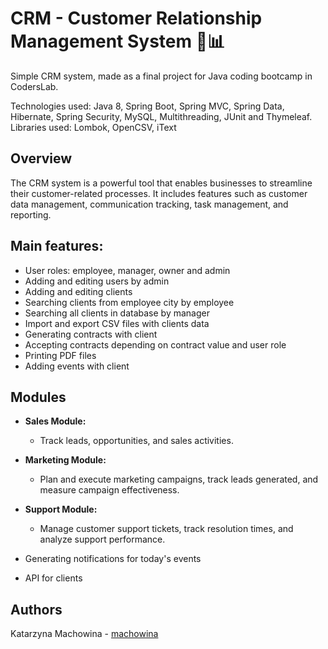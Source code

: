 # CRM - Customer Relationship Management System 🤝📊

Simple CRM system, made as a final project for Java coding bootcamp in CodersLab.

Technologies used: Java 8, Spring Boot, Spring MVC, Spring Data, Hibernate, Spring Security, MySQL, Multithreading, JUnit and Thymeleaf.
Libraries used: Lombok, OpenCSV,  iText

## Overview

The CRM system is a powerful tool that enables businesses to streamline their customer-related processes. It includes features such as customer data management, communication tracking, task management, and reporting.

## Main features:
- User roles: employee, manager, owner and admin
- Adding and editing users by admin
- Adding and editing clients
- Searching clients from employee city by employee
- Searching all clients in database by manager
- Import and export CSV files with clients data
- Generating contracts with client
- Accepting contracts depending on contract value and user role
- Printing PDF files
- Adding events with client
  
## Modules

- **Sales Module:**
  - Track leads, opportunities, and sales activities.

- **Marketing Module:**
  - Plan and execute marketing campaigns, track leads generated, and measure campaign effectiveness.

- **Support Module:**
  - Manage customer support tickets, track resolution times, and analyze support performance.

- Generating notifications for today's events
- API for clients

## Authors

Katarzyna Machowina - [machowina](https://github.com/machowina)
